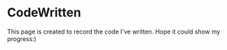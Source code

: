 # CodeWritten
This page is created to record the code I've written. Hope it could show my progress:)
